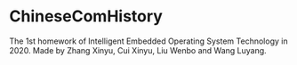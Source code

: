 # ChineseComHistory
The 1st homework of Intelligent Embedded Operating System Technology in 2020. Made by Zhang Xinyu, Cui Xinyu, Liu Wenbo and Wang Luyang.
